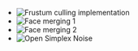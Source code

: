 - ![Frustum culling implementation](https://i.imgur.com/9Tg1QZU.gif)
- ![Face merging 1](https://i.imgur.com/rYgtLm7.gif)
- ![Face merging 2](https://i.imgur.com/7QVy8jS.gif)
- ![Open Simplex Noise](https://i.imgur.com/JeLFgzX.gif)